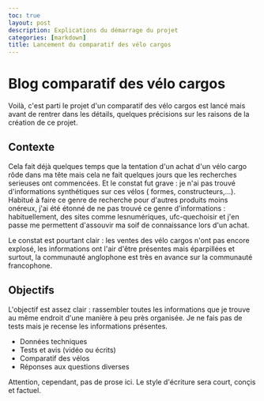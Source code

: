 ```yaml
---
toc: true
layout: post
description: Explications du démarrage du projet
categories: [markdown]
title: Lancement du comparatif des vélo cargos
---
```


# Blog comparatif des vélo cargos

Voilà, c'est parti le projet d'un comparatif des vélo cargos est lancé mais avant de rentrer dans les détails, quelques précisions sur les raisons de la création de ce projet.

## Contexte

Cela fait déjà quelques temps que la tentation d'un achat d'un vélo cargo rôde dans ma tête mais cela ne fait quelques jours que les recherches serieuses ont commencées. Et le constat fut grave : je n'ai pas trouvé d'informations synthétiques sur ces vélos ( formes, constructeurs,...). Habitué à faire ce genre de recherche pour d'autres produits moins onéreux, j'ai été étonné de ne pas trouvé ce genre d'informations : habituellement, des sites comme lesnumériques, ufc-quechoisir et j'en passe me permettent d'assouvir ma soif de connaissance lors d'un achat.

Le constat est pourtant clair : les ventes des vélo cargos n'ont pas encore explosé, les informations ont l'air d'être présentes mais éparpillées et surtout, la communauté anglophone est très en avance sur la communauté francophone.

## Objectifs

L'objectif est assez clair : rassembler toutes les informations que je trouve au même endroit d'une manière à peu près organisée. Je ne fais pas de tests mais je recense les informations présentes.

* Données techniques
* Tests et avis (vidéo ou écrits)
* Comparatif des vélos
* Réponses aux questions diverses

Attention, cependant, pas de prose ici. Le style d'écriture sera court, conçis et factuel.
